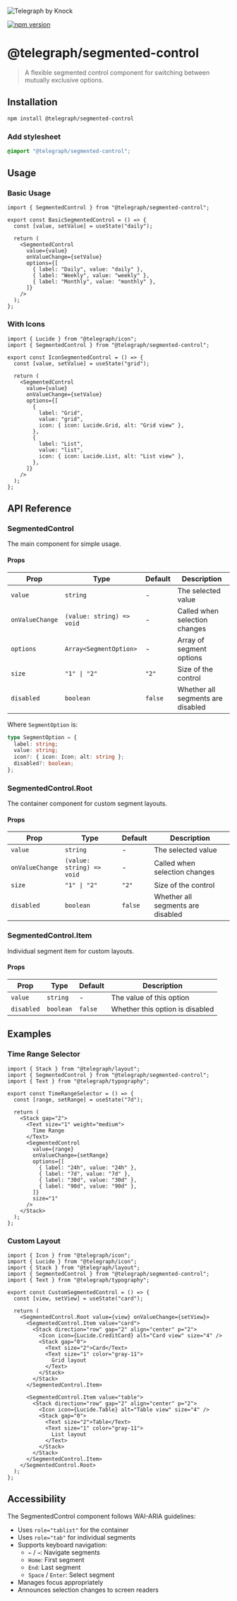 ![Telegraph by Knock](https://github.com/knocklabs/telegraph/assets/29106675/9b5022e3-b02c-4582-ba57-3d6171e45e44)

[![npm version](https://img.shields.io/npm/v/@telegraph/segmented-control.svg)](https://www.npmjs.com/package/@telegraph/segmented-control)

# @telegraph/segmented-control

> A flexible segmented control component for switching between mutually exclusive options.

## Installation

```bash
npm install @telegraph/segmented-control
```

### Add stylesheet

```css
@import "@telegraph/segmented-control";
```

## Usage

### Basic Usage

```tsx
import { SegmentedControl } from "@telegraph/segmented-control";

export const BasicSegmentedControl = () => {
  const [value, setValue] = useState("daily");

  return (
    <SegmentedControl
      value={value}
      onValueChange={setValue}
      options={[
        { label: "Daily", value: "daily" },
        { label: "Weekly", value: "weekly" },
        { label: "Monthly", value: "monthly" },
      ]}
    />
  );
};
```

### With Icons

```tsx
import { Lucide } from "@telegraph/icon";
import { SegmentedControl } from "@telegraph/segmented-control";

export const IconSegmentedControl = () => {
  const [value, setValue] = useState("grid");

  return (
    <SegmentedControl
      value={value}
      onValueChange={setValue}
      options={[
        {
          label: "Grid",
          value: "grid",
          icon: { icon: Lucide.Grid, alt: "Grid view" },
        },
        {
          label: "List",
          value: "list",
          icon: { icon: Lucide.List, alt: "List view" },
        },
      ]}
    />
  );
};
```

## API Reference

### SegmentedControl

The main component for simple usage.

#### Props

| Prop            | Type                      | Default | Description                       |
| --------------- | ------------------------- | ------- | --------------------------------- |
| `value`         | `string`                  | -       | The selected value                |
| `onValueChange` | `(value: string) => void` | -       | Called when selection changes     |
| `options`       | `Array<SegmentOption>`    | -       | Array of segment options          |
| `size`          | `"1" \| "2"`              | `"2"`   | Size of the control               |
| `disabled`      | `boolean`                 | `false` | Whether all segments are disabled |

Where `SegmentOption` is:

```ts
type SegmentOption = {
  label: string;
  value: string;
  icon?: { icon: Icon; alt: string };
  disabled?: boolean;
};
```

### SegmentedControl.Root

The container component for custom segment layouts.

#### Props

| Prop            | Type                      | Default | Description                       |
| --------------- | ------------------------- | ------- | --------------------------------- |
| `value`         | `string`                  | -       | The selected value                |
| `onValueChange` | `(value: string) => void` | -       | Called when selection changes     |
| `size`          | `"1" \| "2"`              | `"2"`   | Size of the control               |
| `disabled`      | `boolean`                 | `false` | Whether all segments are disabled |

### SegmentedControl.Item

Individual segment item for custom layouts.

#### Props

| Prop       | Type      | Default | Description                     |
| ---------- | --------- | ------- | ------------------------------- |
| `value`    | `string`  | -       | The value of this option        |
| `disabled` | `boolean` | `false` | Whether this option is disabled |

## Examples

### Time Range Selector

```tsx
import { Stack } from "@telegraph/layout";
import { SegmentedControl } from "@telegraph/segmented-control";
import { Text } from "@telegraph/typography";

export const TimeRangeSelector = () => {
  const [range, setRange] = useState("7d");

  return (
    <Stack gap="2">
      <Text size="1" weight="medium">
        Time Range
      </Text>
      <SegmentedControl
        value={range}
        onValueChange={setRange}
        options={[
          { label: "24h", value: "24h" },
          { label: "7d", value: "7d" },
          { label: "30d", value: "30d" },
          { label: "90d", value: "90d" },
        ]}
        size="1"
      />
    </Stack>
  );
};
```

### Custom Layout

```tsx
import { Icon } from "@telegraph/icon";
import { Lucide } from "@telegraph/icon";
import { Stack } from "@telegraph/layout";
import { SegmentedControl } from "@telegraph/segmented-control";
import { Text } from "@telegraph/typography";

export const CustomSegmentedControl = () => {
  const [view, setView] = useState("card");

  return (
    <SegmentedControl.Root value={view} onValueChange={setView}>
      <SegmentedControl.Item value="card">
        <Stack direction="row" gap="2" align="center" p="2">
          <Icon icon={Lucide.CreditCard} alt="Card view" size="4" />
          <Stack gap="0">
            <Text size="2">Card</Text>
            <Text size="1" color="gray-11">
              Grid layout
            </Text>
          </Stack>
        </Stack>
      </SegmentedControl.Item>

      <SegmentedControl.Item value="table">
        <Stack direction="row" gap="2" align="center" p="2">
          <Icon icon={Lucide.Table} alt="Table view" size="4" />
          <Stack gap="0">
            <Text size="2">Table</Text>
            <Text size="1" color="gray-11">
              List layout
            </Text>
          </Stack>
        </Stack>
      </SegmentedControl.Item>
    </SegmentedControl.Root>
  );
};
```

## Accessibility

The SegmentedControl component follows WAI-ARIA guidelines:

- Uses `role="tablist"` for the container
- Uses `role="tab"` for individual segments
- Supports keyboard navigation:
  - `←` / `→`: Navigate segments
  - `Home`: First segment
  - `End`: Last segment
  - `Space` / `Enter`: Select segment
- Manages focus appropriately
- Announces selection changes to screen readers
